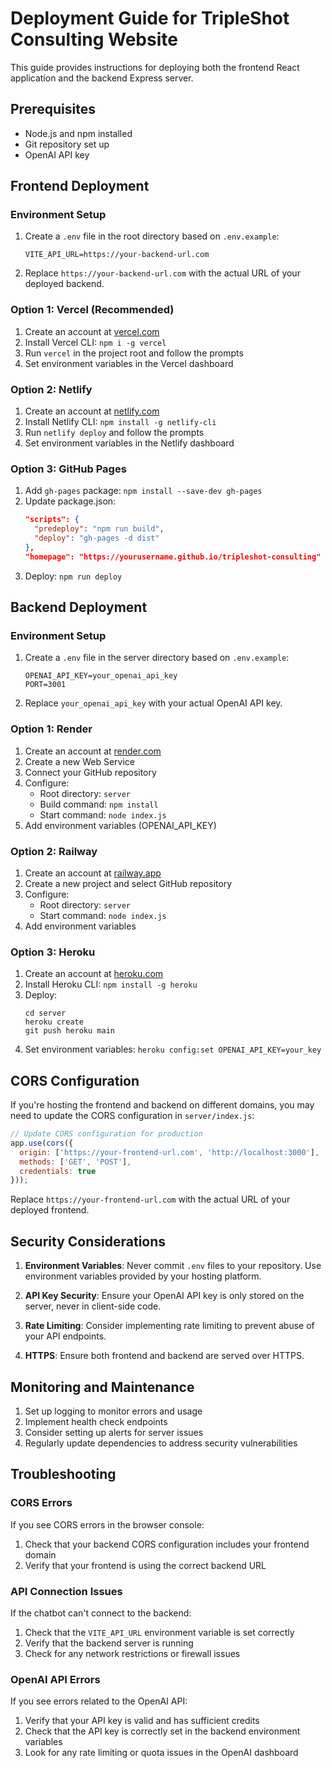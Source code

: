 # Deployment Guide for TripleShot Consulting Website

This guide provides instructions for deploying both the frontend React application and the backend Express server.

## Prerequisites

- Node.js and npm installed
- Git repository set up
- OpenAI API key

## Frontend Deployment

### Environment Setup

1. Create a `.env` file in the root directory based on `.env.example`:
   ```
   VITE_API_URL=https://your-backend-url.com
   ```

2. Replace `https://your-backend-url.com` with the actual URL of your deployed backend.

### Option 1: Vercel (Recommended)

1. Create an account at [vercel.com](https://vercel.com)
2. Install Vercel CLI: `npm i -g vercel`
3. Run `vercel` in the project root and follow the prompts
4. Set environment variables in the Vercel dashboard

### Option 2: Netlify

1. Create an account at [netlify.com](https://netlify.com)
2. Install Netlify CLI: `npm install -g netlify-cli`
3. Run `netlify deploy` and follow the prompts
4. Set environment variables in the Netlify dashboard

### Option 3: GitHub Pages

1. Add `gh-pages` package: `npm install --save-dev gh-pages`
2. Update package.json:
   ```json
   "scripts": {
     "predeploy": "npm run build",
     "deploy": "gh-pages -d dist"
   },
   "homepage": "https://yourusername.github.io/tripleshot-consulting"
   ```
3. Deploy: `npm run deploy`

## Backend Deployment

### Environment Setup

1. Create a `.env` file in the server directory based on `.env.example`:
   ```
   OPENAI_API_KEY=your_openai_api_key
   PORT=3001
   ```

2. Replace `your_openai_api_key` with your actual OpenAI API key.

### Option 1: Render

1. Create an account at [render.com](https://render.com)
2. Create a new Web Service
3. Connect your GitHub repository
4. Configure:
   - Root directory: `server`
   - Build command: `npm install`
   - Start command: `node index.js`
5. Add environment variables (OPENAI_API_KEY)

### Option 2: Railway

1. Create an account at [railway.app](https://railway.app)
2. Create a new project and select GitHub repository
3. Configure:
   - Root directory: `server`
   - Start command: `node index.js`
4. Add environment variables

### Option 3: Heroku

1. Create an account at [heroku.com](https://heroku.com)
2. Install Heroku CLI: `npm install -g heroku`
3. Deploy:
   ```
   cd server
   heroku create
   git push heroku main
   ```
4. Set environment variables: `heroku config:set OPENAI_API_KEY=your_key`

## CORS Configuration

If you're hosting the frontend and backend on different domains, you may need to update the CORS configuration in `server/index.js`:

```javascript
// Update CORS configuration for production
app.use(cors({
  origin: ['https://your-frontend-url.com', 'http://localhost:3000'],
  methods: ['GET', 'POST'],
  credentials: true
}));
```

Replace `https://your-frontend-url.com` with the actual URL of your deployed frontend.

## Security Considerations

1. **Environment Variables**: Never commit `.env` files to your repository. Use environment variables provided by your hosting platform.

2. **API Key Security**: Ensure your OpenAI API key is only stored on the server, never in client-side code.

3. **Rate Limiting**: Consider implementing rate limiting to prevent abuse of your API endpoints.

4. **HTTPS**: Ensure both frontend and backend are served over HTTPS.

## Monitoring and Maintenance

1. Set up logging to monitor errors and usage
2. Implement health check endpoints
3. Consider setting up alerts for server issues
4. Regularly update dependencies to address security vulnerabilities

## Troubleshooting

### CORS Errors

If you see CORS errors in the browser console:
1. Check that your backend CORS configuration includes your frontend domain
2. Verify that your frontend is using the correct backend URL

### API Connection Issues

If the chatbot can't connect to the backend:
1. Check that the `VITE_API_URL` environment variable is set correctly
2. Verify that the backend server is running
3. Check for any network restrictions or firewall issues

### OpenAI API Errors

If you see errors related to the OpenAI API:
1. Verify that your API key is valid and has sufficient credits
2. Check that the API key is correctly set in the backend environment variables
3. Look for any rate limiting or quota issues in the OpenAI dashboard
